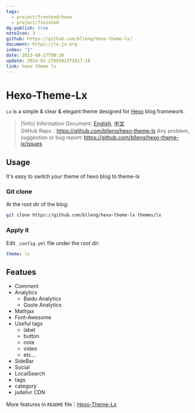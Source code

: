 ```yaml
---
tags:
  - project/frontend/hexo
  - project/finished
dg-publish: true
noteIcon: 3
github: https://github.com/blleng/hexo-theme-lx/
document: https://lx.js.org
index: "1"
date: 2023-08-27T00:38
update: 2024-02-27603023T2617:18
link: hexo theme lx
---
```


# Hexo-Theme-Lx
`Lx` is a simple & clear & elegant theme designed for [Hexo](https://hexo.io/) blog framework.

>[!info] Information
>Document: [English](https://lx.js.org/200318/), [中文](https://lx.js.org/190607/)  
>GitHub Repo：https://github.com/blleng/hexo-theme-lx
>Any problem, suggestion or bug report:  https://github.com/blleng/hexo-theme-lx/issues

## Usage
It's easy to switch your theme of hexo blog to theme-lx
### Git clone
At the root dir of the blog:

```bash
git clone https://github.com/blleng/hexo-theme-lx themes/lx
```

### Apply it
Edit `_config.yml` file under the root dir:

```yaml
theme: lx
```

## Featues
- Comment
- Analytics
    - Baidu Analytics
    - Goole Analytics
- Mathjax
- Font-Awesome
- Useful tags
    - label
    - button
    - note
    - video
    - etc…
- SideBar
- Social
- LocalSearch
- tags
- category
- jsdelivr CDN

More features in `README` file：[Hexo-Theme-Lx](https://github.com/blleng/hexo-theme-lx "README")